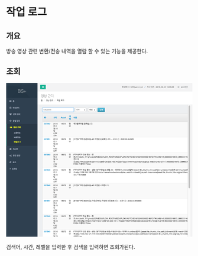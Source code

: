 # 작업 로그


## 개요

방송 영상 관련 변환/전송 내역을 열람 할 수 있는 기능을 제공한다.

## 조회

![](video_log.png)

검색어, 시간, 레벨을 입력한 후 검색을 입력하면 조회가된다. 

